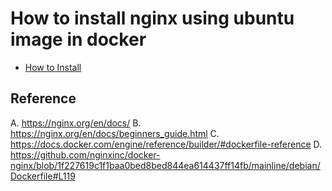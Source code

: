 # How to install nginx using ubuntu image in docker
- [How to Install](https://github.com/parc02/ubuntu-nginx/issues/1#issue-2135476231)


## Reference
A. https://nginx.org/en/docs/
B. https://nginx.org/en/docs/beginners_guide.html
C. https://docs.docker.com/engine/reference/builder/#dockerfile-reference
D. https://github.com/nginxinc/docker-nginx/blob/1f227619c1f1baa0bed8bed844ea614437ff14fb/mainline/debian/Dockerfile#L119
